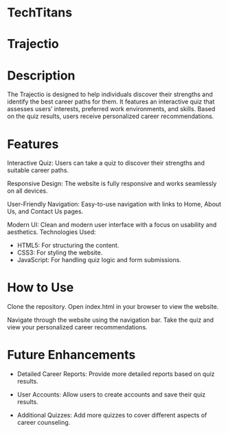 # TechTitans

# Trajectio 

# Description
The Trajectio  is designed to help individuals discover their strengths and identify the best career paths for them. It features an interactive quiz that assesses users’ interests, preferred work environments, and skills. Based on the quiz results, users receive personalized career recommendations.

# Features
Interactive Quiz: Users can take a quiz to discover their strengths and suitable career paths.

Responsive Design: The website is fully responsive and works seamlessly on all devices.

User-Friendly Navigation: Easy-to-use navigation with links to Home, About Us, and Contact Us pages.

Modern UI: Clean and modern user interface with a focus on usability and aesthetics.
Technologies Used:

* HTML5: For structuring the content.
* CSS3: For styling the website.
* JavaScript: For handling quiz logic and form submissions.

# How to Use

Clone the repository.
Open index.html in your browser to view the website.

Navigate through the website using the navigation bar.
Take the quiz and view your personalized career recommendations.

# Future Enhancements

* Detailed Career Reports: Provide more detailed reports based on quiz results.

* User Accounts: Allow users to create accounts and save their quiz results.

* Additional Quizzes: Add more quizzes to cover different aspects of career counseling.
